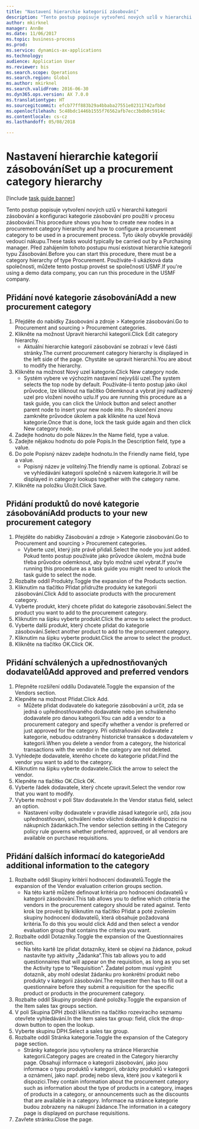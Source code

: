 ```yaml
--- 
title: "Nastavení hierarchie kategorií zásobování"
description: "Tento postup popisuje vytvoření nových uzlů v hierarchii kategorií zásobování a konfiguraci kategorie zásobování pro použití v procesu zásobování."
author: mkirknel
manager: AnnBe
ms.date: 11/06/2017
ms.topic: business-process
ms.prod: 
ms.service: dynamics-ax-applications
ms.technology: 
audience: Application User
ms.reviewer: bis
ms.search.scope: Operations
ms.search.region: Global
ms.author: mkirknel
ms.search.validFrom: 2016-06-30
ms.dyn365.ops.version: AX 7.0.0
ms.translationtype: HT
ms.sourcegitcommit: efcb77ff883b29a4bbaba27551e02311742afbbd
ms.openlocfilehash: 5c48bdc1446b1555f76562afb7ecc3bdb0c5914c
ms.contentlocale: cs-cz
ms.lasthandoff: 05/08/2018

---
```

# <a name="set-up-a-procurement-category-hierarchy"></a><span data-ttu-id="8b709-103">Nastavení hierarchie kategorií zásobování</span><span class="sxs-lookup"><span data-stu-id="8b709-103">Set up a procurement category hierarchy</span></span>

[!include [task guide banner](../../includes/task-guide-banner.md)]

<span data-ttu-id="8b709-104">Tento postup popisuje vytvoření nových uzlů v hierarchii kategorií zásobování a konfiguraci kategorie zásobování pro použití v procesu zásobování.</span><span class="sxs-lookup"><span data-stu-id="8b709-104">This procedure shows you how to create new nodes in a procurement category hierarchy and how to configure a procurement category to be used in a procurement process.</span></span> <span data-ttu-id="8b709-105">Tyto úkoly obvykle provádějí vedoucí nákupu.</span><span class="sxs-lookup"><span data-stu-id="8b709-105">These tasks would typically be carried out by a Purchasing manager.</span></span> <span data-ttu-id="8b709-106">Před zahájením tohoto postupu musí existovat hierarchie kategorií typu Zásobování.</span><span class="sxs-lookup"><span data-stu-id="8b709-106">Before you can start this procedure, there must be a category hierarchy of type Procurement.</span></span> <span data-ttu-id="8b709-107">Používáte-li ukázková data společnosti, můžete tento postup provést se společností USMF.</span><span class="sxs-lookup"><span data-stu-id="8b709-107">If you're using a demo data company, you can run this procedure in the USMF company.</span></span>


## <a name="add-a-new-procurement-category"></a><span data-ttu-id="8b709-108">Přidání nové kategorie zásobování</span><span class="sxs-lookup"><span data-stu-id="8b709-108">Add a new procurement category</span></span>
1. <span data-ttu-id="8b709-109">Přejděte do nabídky Zásobování a zdroje > Kategorie zásobování.</span><span class="sxs-lookup"><span data-stu-id="8b709-109">Go to Procurement and sourcing > Procurement categories.</span></span>
2. <span data-ttu-id="8b709-110">Klikněte na možnost Upravit hierarchii kategorií.</span><span class="sxs-lookup"><span data-stu-id="8b709-110">Click Edit category hierarchy.</span></span>
    * <span data-ttu-id="8b709-111">Aktuální hierarchie kategorií zásobování se zobrazí v levé části stránky.</span><span class="sxs-lookup"><span data-stu-id="8b709-111">The current procurement category hierarchy is displayed in the left side of the page.</span></span> <span data-ttu-id="8b709-112">Chystáte se upravit hierarchii.</span><span class="sxs-lookup"><span data-stu-id="8b709-112">You  are about to modify the hierarchy.</span></span>  
3. <span data-ttu-id="8b709-113">Klikněte na možnost Nový uzel kategorie.</span><span class="sxs-lookup"><span data-stu-id="8b709-113">Click New category node.</span></span>
    * <span data-ttu-id="8b709-114">Systém vybere ve výchozím nastavení nejvyšší uzel.</span><span class="sxs-lookup"><span data-stu-id="8b709-114">The system selects the top node by default.</span></span> <span data-ttu-id="8b709-115">Používáte-li tento postup jako úkol průvodce, lze kliknout na tlačítko Odemknout a vybrat jiný nadřazený uzel pro vložení nového uzlu.</span><span class="sxs-lookup"><span data-stu-id="8b709-115">If you are running this procedure as a task guide, you can click the Unlock button and select another parent node to insert your new node into.</span></span> <span data-ttu-id="8b709-116">Po skončení znovu zamkněte průvodce úkolem a pak klikněte na uzel Nová kategorie.</span><span class="sxs-lookup"><span data-stu-id="8b709-116">Once that is done, lock the task guide again and then click New category node.</span></span>  
4. <span data-ttu-id="8b709-117">Zadejte hodnotu do pole Název.</span><span class="sxs-lookup"><span data-stu-id="8b709-117">In the Name field, type a value.</span></span>
5. <span data-ttu-id="8b709-118">Zadejte nějakou hodnotu do pole Popis.</span><span class="sxs-lookup"><span data-stu-id="8b709-118">In the Description field, type a value.</span></span>
6. <span data-ttu-id="8b709-119">Do pole Popisný název zadejte hodnotu.</span><span class="sxs-lookup"><span data-stu-id="8b709-119">In the Friendly name field, type a value.</span></span>
    * <span data-ttu-id="8b709-120">Popisný název je volitelný.</span><span class="sxs-lookup"><span data-stu-id="8b709-120">The friendly name is optional.</span></span> <span data-ttu-id="8b709-121">Zobrazí se ve vyhledávání kategorií společně s názvem kategorie.</span><span class="sxs-lookup"><span data-stu-id="8b709-121">It will be displayed in category lookups together with the category name.</span></span>  
7. <span data-ttu-id="8b709-122">Klikněte na položku Uložit.</span><span class="sxs-lookup"><span data-stu-id="8b709-122">Click Save.</span></span>

## <a name="add-products-to-your-new-procurement-category"></a><span data-ttu-id="8b709-123">Přidání produktů do nové kategorie zásobování</span><span class="sxs-lookup"><span data-stu-id="8b709-123">Add products to your new procurement category</span></span>
1. <span data-ttu-id="8b709-124">Přejděte do nabídky Zásobování a zdroje > Kategorie zásobování.</span><span class="sxs-lookup"><span data-stu-id="8b709-124">Go to Procurement and sourcing > Procurement categories.</span></span>
    * <span data-ttu-id="8b709-125">Vyberte uzel, který jste právě přidali.</span><span class="sxs-lookup"><span data-stu-id="8b709-125">Select the node you just added.</span></span> <span data-ttu-id="8b709-126">Pokud tento postup používáte jako průvodce úkolem, možná bude třeba průvodce odemknout, aby bylo možné uzel vybrat.</span><span class="sxs-lookup"><span data-stu-id="8b709-126">If you’re running this procedure as a task guide you might need to unlock the task guide to select the node.</span></span>  
2. <span data-ttu-id="8b709-127">Rozbalte oddíl Produkty.</span><span class="sxs-lookup"><span data-stu-id="8b709-127">Toggle the expansion of the Products section.</span></span>
3. <span data-ttu-id="8b709-128">Kliknutím na tlačítko Přidat přidružte produkty ke kategorii zásobování.</span><span class="sxs-lookup"><span data-stu-id="8b709-128">Click Add to associate products with the procurement category.</span></span>
4. <span data-ttu-id="8b709-129">Vyberte produkt, který chcete přidat do kategorie zásobování.</span><span class="sxs-lookup"><span data-stu-id="8b709-129">Select the product you want to add to the procurement category.</span></span>
5. <span data-ttu-id="8b709-130">Kliknutím na šipku vyberte produkt.</span><span class="sxs-lookup"><span data-stu-id="8b709-130">Click the arrow to select the product.</span></span>
6. <span data-ttu-id="8b709-131">Vyberte další produkt, který chcete přidat do kategorie zásobování.</span><span class="sxs-lookup"><span data-stu-id="8b709-131">Select another product to add to the procurement category.</span></span>
7. <span data-ttu-id="8b709-132">Kliknutím na šipku vyberte produkt.</span><span class="sxs-lookup"><span data-stu-id="8b709-132">Click the arrow to select the product.</span></span>
8. <span data-ttu-id="8b709-133">Klikněte na tlačítko OK.</span><span class="sxs-lookup"><span data-stu-id="8b709-133">Click OK.</span></span>

## <a name="add-approved-and-preferred-vendors"></a><span data-ttu-id="8b709-134">Přidání schválených a upřednostňovaných dodavatelů</span><span class="sxs-lookup"><span data-stu-id="8b709-134">Add approved and preferred vendors</span></span>
1. <span data-ttu-id="8b709-135">Přepněte rozšíření oddílu Dodavatelé.</span><span class="sxs-lookup"><span data-stu-id="8b709-135">Toggle the expansion of the Vendors section.</span></span>
2. <span data-ttu-id="8b709-136">Klepněte na možnost Přidat.</span><span class="sxs-lookup"><span data-stu-id="8b709-136">Click Add.</span></span>
    * <span data-ttu-id="8b709-137">Můžete přidat dodavatele do kategorie zásobování a určit, zda se jedná o upřednostňovaného dodavatele nebo jen schváleného dodavatele pro danou kategorii.</span><span class="sxs-lookup"><span data-stu-id="8b709-137">You can add a vendor to a procurement category and specify whether a vendor is preferred or just approved for the category.</span></span> <span data-ttu-id="8b709-138">Při odstraňování dodavatele z kategorie, nebudou odstraněny historické transakce s dodavatelem v kategorii.</span><span class="sxs-lookup"><span data-stu-id="8b709-138">When you delete a vendor from a category, the historical transactions with the vendor in the category are not deleted.</span></span>   
3. <span data-ttu-id="8b709-139">Vyhledejte dodavatele, kterého chcete do kategorie přidat.</span><span class="sxs-lookup"><span data-stu-id="8b709-139">Find the vendor you want to add to the category.</span></span>
4. <span data-ttu-id="8b709-140">Kliknutím na šipku vyberte dodavatele.</span><span class="sxs-lookup"><span data-stu-id="8b709-140">Click the arrow to select the vendor.</span></span>
5. <span data-ttu-id="8b709-141">Klepněte na tlačítko OK.</span><span class="sxs-lookup"><span data-stu-id="8b709-141">Click OK.</span></span>
6. <span data-ttu-id="8b709-142">Vyberte řádek dodavatele, který chcete upravit.</span><span class="sxs-lookup"><span data-stu-id="8b709-142">Select the vendor row that you want to modify.</span></span>
7. <span data-ttu-id="8b709-143">Vyberte možnost v poli Stav dodavatele.</span><span class="sxs-lookup"><span data-stu-id="8b709-143">In the Vendor status field, select an option.</span></span>
    * <span data-ttu-id="8b709-144">Nastavení volby dodavatele v pravidle zásad kategorie určí, zda jsou upřednostňovaní, schválení nebo všichni dodavatelé k dispozici na nákupních žádankách.</span><span class="sxs-lookup"><span data-stu-id="8b709-144">The vendor selection setting in the Category policy rule governs whether preferred, approved, or all vendors are available on purchase requisitions.</span></span>   

## <a name="add-additional-information-to-the-category"></a><span data-ttu-id="8b709-145">Přidání dalších informací do kategorie</span><span class="sxs-lookup"><span data-stu-id="8b709-145">Add additional information to the category</span></span>
1. <span data-ttu-id="8b709-146">Rozbalte oddíl Skupiny kritérií hodnocení dodavatelů.</span><span class="sxs-lookup"><span data-stu-id="8b709-146">Toggle the expansion of the Vendor evaluation criterion groups section.</span></span>
    * <span data-ttu-id="8b709-147">Na této kartě můžete definovat kritéria pro hodnocení dodavatelů v kategorii zásobování.</span><span class="sxs-lookup"><span data-stu-id="8b709-147">This tab allows you to define which criteria the vendors in the procurement category should be rated against.</span></span> <span data-ttu-id="8b709-148">Tento krok lze provést by kliknutím na tlačítko Přidat a poté zvolením skupiny hodnocení dodavatelů, která obsahuje požadovaná kritéria.</span><span class="sxs-lookup"><span data-stu-id="8b709-148">To do this you would click Add and then select a vendor evaluation group that contains the criteria you want.</span></span>  
2. <span data-ttu-id="8b709-149">Rozbalte oddíl Dotazníky.</span><span class="sxs-lookup"><span data-stu-id="8b709-149">Toggle the expansion of the Questionnaires section.</span></span>
    * <span data-ttu-id="8b709-150">Na této kartě lze přidat dotazníky, které se objeví na žádance, pokud nastavíte typ aktivity „Žádanka“.</span><span class="sxs-lookup"><span data-stu-id="8b709-150">This tab allows you to add questionnaires that will appear on the requisition, as long as you set the Activity type to "Requisition".</span></span> <span data-ttu-id="8b709-151">Žadatel potom musí vyplnit dotazník, aby mohl odeslat žádanku pro konkrétní produkt nebo produkty v kategorii zásobování.</span><span class="sxs-lookup"><span data-stu-id="8b709-151">The requester then has to fill out a questionnaire before they submit a requisition for the specific product or products in the procurement category.</span></span>  
3. <span data-ttu-id="8b709-152">Rozbalte oddíl Skupiny prodejní daně položky.</span><span class="sxs-lookup"><span data-stu-id="8b709-152">Toggle the expansion of the Item sales tax groups section.</span></span>
4. <span data-ttu-id="8b709-153">V poli Skupina DPH zboží kliknutím na tlačítko rozevíracího seznamu otevřete vyhledávání.</span><span class="sxs-lookup"><span data-stu-id="8b709-153">In the Item sales tax group: field, click the drop-down button to open the lookup.</span></span>
5. <span data-ttu-id="8b709-154">Vyberte skupinu DPH.</span><span class="sxs-lookup"><span data-stu-id="8b709-154">Select a sales tax group.</span></span>
6. <span data-ttu-id="8b709-155">Rozbalte oddíl Stránka kategorie.</span><span class="sxs-lookup"><span data-stu-id="8b709-155">Toggle the expansion of the Category page section.</span></span>
    * <span data-ttu-id="8b709-156">Stránky kategorie jsou vytvořeny na stránce Hierarchie kategorií.</span><span class="sxs-lookup"><span data-stu-id="8b709-156">Category pages are created in the Category hierarchy page.</span></span> <span data-ttu-id="8b709-157">Obsahují informace o kategorii zásobování, jako jsou informace o typu produktů v kategorii, obrázky produktů v kategorii a oznámení, jako např. prodej nebo sleva, které jsou v kategorii k dispozici.</span><span class="sxs-lookup"><span data-stu-id="8b709-157">They contain information about the procurement category such as information about the type of products in a category, images of products in a category, or announcements such as the discounts that are available in a category.</span></span> <span data-ttu-id="8b709-158">Informace na stránce kategorie budou zobrazeny na nákupní žádance.</span><span class="sxs-lookup"><span data-stu-id="8b709-158">The information in a category page is displayed on purchase requisitions.</span></span>  
7. <span data-ttu-id="8b709-159">Zavřete stránku.</span><span class="sxs-lookup"><span data-stu-id="8b709-159">Close the page.</span></span>


